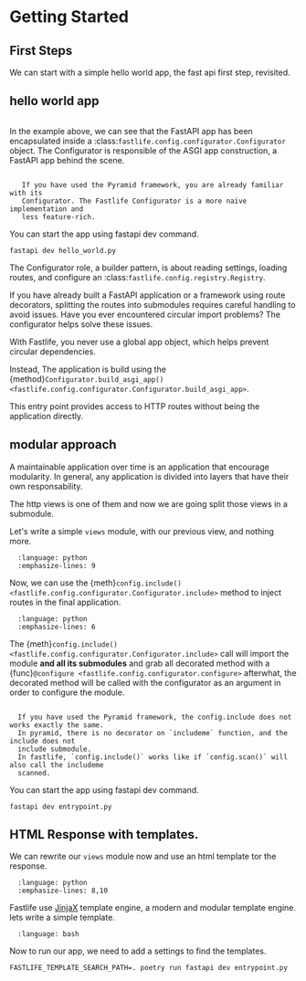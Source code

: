 # Getting Started

## First Steps

We can start with a simple hello world app, the fast api first step,
revisited.

## hello world app

```{literalinclude} examples/hello_world.py

```

In the example above, we can see that the FastAPI app has been encapsulated
inside a :class:`fastlife.config.configurator.Configurator` object.
The Configurator is responsible of the ASGI app construction, a FastAPI
app behind the scene.

```{note}

   If you have used the Pyramid framework, you are already familiar with its
   Configurator. The Fastlife Configurator is a more naive implementation and
   less feature-rich.

```

You can start the app using fastapi dev command.

```{code-block} bash
fastapi dev hello_world.py
```

The Configurator role, a builder pattern, is about reading settings, loading
routes, and configure an :class:`fastlife.config.registry.Registry`.

If you have already built a FastAPI application or a framework using route decorators,
splitting the routes into submodules requires careful handling to avoid issues.
Have you ever encountered circular import problems?
The configurator helps solve these issues.

With Fastlife, you never use a global app object,
which helps prevent circular dependencies.

Instead, The application is build using the
{method}`Configurator.build_asgi_app() <fastlife.config.configurator.Configurator.build_asgi_app>`.

This entry point provides access to HTTP routes without being the application directly.


## modular approach

A maintainable application over time is an application that encourage modularity.
In general, any application is divided into layers that have their own responsability.

The http views is one of them and now we are going split those views in a submodule.

Let's write a simple `views` module, with our previous view, and nothing more.

```{literalinclude} examples/modular/views.sh
  :language: python
  :emphasize-lines: 9
```

Now, we can use the {meth}`config.include() <fastlife.config.configurator.Configurator.include>`
method to inject routes in the final application.

```{literalinclude} examples/modular/entrypoint.sh
  :language: python
  :emphasize-lines: 6
```

The {meth}`config.include() <fastlife.config.configurator.Configurator.include>` call will
import the module **and all its submodules** and grab all decorated method with a
{func}`@configure <fastlife.config.configurator.configure>` afterwhat, the decorated method
will be called with the configurator as an argument in order to configure the module.

```{note}

  If you have used the Pyramid framework, the config.include does not works exactly the same.
  In pyramid, there is no decorator on `includeme` function, and the include does not
  include submodule.
  In fastlife, `config.include()` works like if `config.scan()` will also call the includeme
  scanned.
```

You can start the app using fastapi dev command.

```{code-block} bash
fastapi dev entrypoint.py
```

## HTML Response with templates.

We can rewrite our `views` module now and use an html template tor the response.

```{literalinclude} examples/modular/views_with_template.sh
  :language: python
  :emphasize-lines: 8,10
```

Fastlife use [JinjaX](https://jinjax.scaletti.dev/) template engine, a modern and
modular template engine. lets write a simple template.

```{literalinclude} examples/modular/HelloWorld.jinja.sh
  :language: bash
```

Now to run our app, we need to add a settings to find the templates.

```{code-block} bash
FASTLIFE_TEMPLATE_SEARCH_PATH=. poetry run fastapi dev entrypoint.py
```

